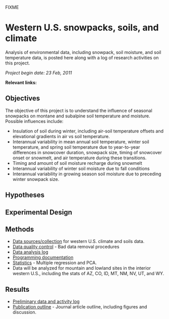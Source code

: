 FIXME

# Western U.S. snowpacks, soils, and climate

Analysis of environmental data, including snowpack, soil moisture, and
soil temperature data, is posted here along with a log of research
activities on this project.

*Project begin date: 23 Feb, 2011*

**Relevant links:**

## Objectives

The objective of this project is to understand the influence of seasonal
snowpacks on montane and subalpine soil temperature and moisture.
Possible influences include:

- Insulation of soil during winter, including air-soil temperature offsets and elevational gradients in air vs soil temperature.
- Interannual variability in mean annual soil temperature, winter soil temperature, and spring soil temperature due to year-to-year differences in snowcover duration, snowpack size, timing of snowcover onset or snowmelt, and air temperature during these transitions.
- Timing and amount of soil moisture recharge during snowmelt
- Interannual variability of winter soil moisture due to fall conditions
- Interannual variability in growing season soil moisture due to preceding winter snowpack size.

## Hypotheses

## Experimental Design

## Methods

* [Data sources/collection](soilclim_data.md) for western U.S. climate and soils data.
* [Data quality control](soilclim_data_qc.md) - Bad data removal procedures
* [Data analysis log](soilclim_analysislog_1.md) 
* [Programming documentation](soilclim_programdocs.md)
* [Statistics](soilclim_statistics.md) - Multiple regression and PCA.
* Data will be analyzed for mountain and lowland sites in the interior western U.S., including the stats of AZ, CO, ID, MT, NM, NV, UT, and WY.

## Results

* [Preliminary data and activity log](soilclim_analysislog_1.md)
* [Publication outline](soilclim_publicationoutline.md) - Journal article outline, including figures and discussion.
